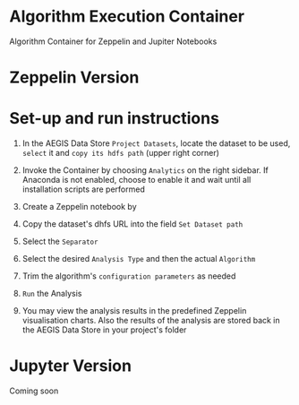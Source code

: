 # Algorithm Execution Container
Algorithm Container for Zeppelin and Jupiter Notebooks


# Zeppelin Version #
# Set-up and run instructions

1. In the AEGIS Data Store `Project Datasets`, locate the dataset to be used, `select` it and `copy its hdfs path` (upper right corner)

2. Invoke the Container by choosing `Analytics` on the right sidebar. If Anaconda is not enabled, choose to enable it and wait until all installation scripts are performed

3. Create a Zeppelin notebook by

3. Copy the dataset's dhfs URL into the field `Set Dataset path`

4. Select the `Separator`

4. Select the desired `Analysis Type` and then the actual `Algorithm`

5. Trim the algorithm's `configuration parameters` as needed

6. `Run` the Analysis

7. You may view the analysis results in the predefined Zeppelin visualisation charts. Also the results of the analysis are stored back in the AEGIS Data Store in your project's folder


# Jupyter Version #
Coming soon
